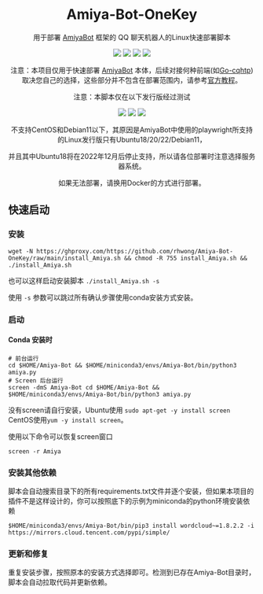 <div align="center">

# Amiya-Bot-OneKey

用于部署 [AmiyaBot](https://github.com/AmiyaBot/Amiya-Bot) 框架的 QQ 聊天机器人的Linux快速部署脚本<br>


<img src="https://img.shields.io/github/issues/rhwong/Amiya-Bot-OneKey"> <img src="https://img.shields.io/github/forks/rhwong/Amiya-Bot-OneKey"> 
<img src="https://img.shields.io/github/stars/rhwong/Amiya-Bot-OneKey"> <img src="https://img.shields.io/github/license/rhwong/Amiya-Bot-OneKey">

注意：本项目仅用于快速部署 [AmiyaBot](https://github.com/AmiyaBot/Amiya-Bot) 本体，后续对接何种前端(如[Go-cqhtp](https://github.com/Mrs4s/go-cqhttp/))取决您自己的选择，这些部分并不包含在部署范围内，请参考[官方教程](https://www.amiyabot.com/guide/deploy/console/configure.html)。

注意：本脚本仅在以下发行版经过测试

<img src="https://img.shields.io/badge/Ubuntu-x86__64-red?style=flat-square&logo=ubuntu"> 
<img src="https://img.shields.io/badge/Ubuntu-aarch64-red?style=flat-square&logo=ubuntu"> 
<!--<img src="https://img.shields.io/badge/CentOS-x86__64-green?style=flat-square&logo=centos"> -->
<img src="https://img.shields.io/badge/Debian11-x86__64-purple?style=flat-square&logo=debian">

不支持CentOS和Debian11以下，其原因是AmiyaBot中使用的playwright所支持的Linux发行版只有Ubuntu18/20/22/Debian11，

并且其中Ubuntu18将在2022年12月后停止支持，所以请各位部署时注意选择服务器系统。

如果无法部署，请换用Docker的方式进行部署。


</div>
<!-- projectInfo end -->

## 快速启动

### 安装

```shell
wget -N https://ghproxy.com/https://github.com/rhwong/Amiya-Bot-OneKey/raw/main/install_Amiya.sh && chmod -R 755 install_Amiya.sh && ./install_Amiya.sh
```
也可以这样启动安装脚本 `./install_Amiya.sh -s` 

使用 `-s` 参数可以跳过所有确认步骤使用conda安装方式安装。

### 启动

#### Conda 安装时

```
# 前台运行
cd $HOME/Amiya-Bot && $HOME/miniconda3/envs/Amiya-Bot/bin/python3 amiya.py
# Screen 后台运行
screen -dmS Amiya-Bot cd $HOME/Amiya-Bot && $HOME/miniconda3/envs/Amiya-Bot/bin/python3 amiya.py
```
没有screen请自行安装，Ubuntu使用 `sudo apt-get -y install screen` CentOS使用`yum -y install screen`。

使用以下命令可以恢复screen窗口

```shell
screen -r Amiya
```

### 安装其他依赖

脚本会自动搜索目录下的所有requirements.txt文件并逐个安装，但如果本项目的插件不是这样设计的，你可以按照底下的示例为miniconda的python环境安装依赖
```
$HOME/miniconda3/envs/Amiya-Bot/bin/pip3 install wordcloud~=1.8.2.2 -i https://mirrors.cloud.tencent.com/pypi/simple/
```

### 更新和修复

重复安装步骤，按照原本的安装方式选择即可。检测到已存在Amiya-Bot目录时，脚本会自动拉取代码并更新依赖。
